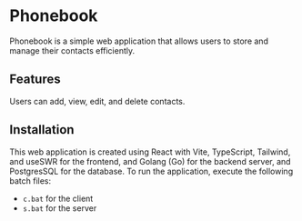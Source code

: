 # Phonebook

Phonebook is a simple web application that allows users to store and manage their contacts efficiently.

## Features

Users can add, view, edit, and delete contacts.

## Installation

This web application is created using React with Vite, TypeScript, Tailwind, and useSWR for the frontend, and Golang (Go) for the backend server, and PostgresSQL for the database. 
To run the application, execute the following batch files:

- `c.bat` for the client
- `s.bat` for the server

